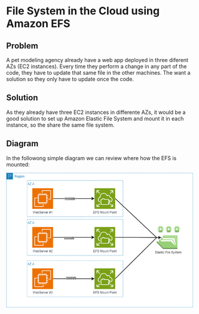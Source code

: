 # File System in the Cloud using Amazon EFS

## Problem
A pet modeling agency already have a web app deployed in three diferent AZs (EC2 instances). Every time they perform a change in any part of the code, they have to update that same file in the other machines. The want a solution so they only have to update once the code.

## Solution
As they already have three EC2 instances in differente AZs, it would be a good solution to set up Amazon Elastic File System and mount it in each instance, so the share the same file system.

## Diagram
In the followong simple diagram we can review where how the EFS is mounted:

[<img src="https://github.com/martinBDev/IaC_AWS/blob/main/efs_cloud/plan.png" alt="Plan" width="500"/>](https://github.com/martinBDev/IaC_AWS/blob/main/efs_cloud/plan.png)